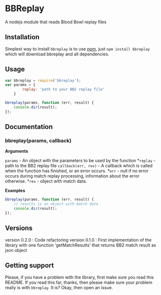 BBReplay
========

A nodejs module that reads Blood Bowl replay files

## Installation

Simplest way to install `bbreplay` is to use [npm](http://npmjs.org), just `npm
install bbreplay` which will download bbreplay and all dependencies.



## Usage

```javascript
var bbreplay = require('bbreplay');
var params = {
        replay: 'path to your BB2 replay file'
    }

bbreplay(params, function (err, result) {
    console.dir(result);
});

```
## Documentation
### bbreplay(params, callback)

__Arguments__

`params` - An object with the parameters to be used by the function
*`replay` - path to the BB2 replay file
`callback(err, res)` - A callback which is called when the function
  has finished, or an error occurs.
*`err` - null if no error occurs during match replay processing, information 
about the error otherwise.
*`res` - object with match data. 

__Examples__

```js
bbreplay(params, function (err, result) {
    // results is an object with match data
    console.dir(result);
});
```

## Versions
version 0.2.0 : Code refactoring
version 0.1.0 : First implementation of the library with one function 
'getMatchResults' that returns BB2 match result as json object

## Getting support

Please, if you have a problem with the library, first make sure you read this
README. If you read this far, thanks, then please make sure your
problem really is with `bbreplay`. It is? Okay, then open an issue.
